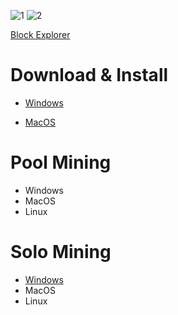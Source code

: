 ![1](https://user-images.githubusercontent.com/85453562/124697726-2ad81200-de9c-11eb-8018-140439b3ef56.png)
![2](https://user-images.githubusercontent.com/85453562/124697729-2ca1d580-de9c-11eb-9299-beaac1e9cc30.png)


[Block Explorer](http://104.248.117.139/)

# Download & Install

* [Windows](https://github.com/LeefCoin/LeefCoin/blob/main/Windows.md)

* [MacOS](https://github.com/LeefCoin/LeefCoin/blob/main/MacOS.md)

# Pool Mining

* Windows
* MacOS
* Linux

# Solo Mining

* [Windows](https://github.com/LeefCoin/LeefCoin/blob/main/SoloMineWindows.md)
* MacOS
* Linux
